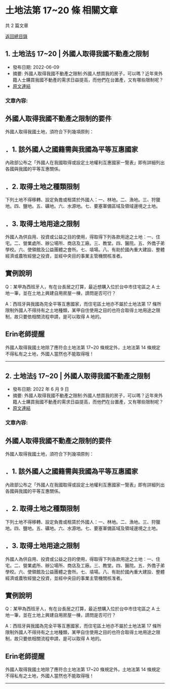 # 土地法第 17~20 條 相關文章

共 2 篇文章

[返回總目錄](00_總目錄.md)

## 1. 土地法§ 17~20 | 外國人取得我國不動產之限制

- 發布日期: 2022-06-09
- 摘要: 外國人取得我國不動產之限制:外國人想買我的房子，可以嗎？近年來外籍人士購買我國不動產的需求日益提高，而他們在台置產，又有哪些限制呢？
- [原文連結](https://www.jasper-realestate.com/%e5%a4%96%e5%9c%8b%e4%ba%ba%e5%8f%96%e5%be%97%e6%88%91%e5%9c%8b%e4%b8%8d%e5%8b%95%e7%94%a2%e4%b9%8b%e9%99%90%e5%88%b6/)

### 文章內容:

## 外國人取得我國不動產之限制的要件

外國人取得我國土地，須符合下列幾項原則：

## ．1. 該外國人之國籍需與我國為平等互惠國家

內政部公布之「外國人在我國取得或設定土地權利互惠國家一覽表」即有詳細列出各國與我國的平等互惠關係。

## ．2. 取得土地之種類限制

下列土地不得移轉、設定負擔或租賃於外國人：一、林地。二、漁地。三、狩獵地。四、鹽地。五、礦地。六、水源地。七、要塞軍備區域及領域邊境之土地。

## ．3. 取得土地用途之限制

外國人為供自用、投資或公益之目的使用，得取得下列各款用途之土地︰一、住宅。二、營業處所、辦公場所、商店及工廠。三、教堂。四、醫院。五、外僑子弟學校。六、使領館及公益團體之會所。七、墳場。八、有助於國內重大建設、整體經濟或農牧經營之投資，並經中央目的事業主管機關核准者。

## 實例說明

Q：某甲為西班牙人，有在台長居之打算，最近想購入位於台中市住宅區之 A 土地一筆，並在土地上興建自用房屋一棟，請問是否可行？

A：西班牙與我國為完全平等互惠國家，而住宅區土地亦不屬於土地法第 17 條所限制外國人不得持有之土地種類，某甲自住使用之目的也符合取得土地用途之限制，故只要依相關流程申請，是可以取得 A 地的。

## Erin老師提醒

外國人取得我國土地除了應符合土地法第 17~20 條規定外，土地法第 14 條規定不得私有之土地，外國人當然也不能取得哦！

---

## 2. 土地法§ 17~20 | 外國人取得我國不動產之限制

- 發布日期: 2022 年 6 月 9 日
- 摘要: 外國人取得我國不動產之限制:外國人想買我的房子，可以嗎？近年來外籍人士購買我國不動產的需求日益提高，而他們在台置產，又有哪些限制呢？
- [原文連結](https://www.jasper-realestate.com/%e5%a4%96%e5%9c%8b%e4%ba%ba%e5%8f%96%e5%be%97%e6%88%91%e5%9c%8b%e4%b8%8d%e5%8b%95%e7%94%a2%e4%b9%8b%e9%99%90%e5%88%b6/)

### 文章內容:

## 外國人取得我國不動產之限制的要件

外國人取得我國土地，須符合下列幾項原則：

## ．1. 該外國人之國籍需與我國為平等互惠國家

內政部公布之「外國人在我國取得或設定土地權利互惠國家一覽表」即有詳細列出各國與我國的平等互惠關係。

## ．2. 取得土地之種類限制

下列土地不得移轉、設定負擔或租賃於外國人：一、林地。二、漁地。三、狩獵地。四、鹽地。五、礦地。六、水源地。七、要塞軍備區域及領域邊境之土地。

## ．3. 取得土地用途之限制

外國人為供自用、投資或公益之目的使用，得取得下列各款用途之土地︰一、住宅。二、營業處所、辦公場所、商店及工廠。三、教堂。四、醫院。五、外僑子弟學校。六、使領館及公益團體之會所。七、墳場。八、有助於國內重大建設、整體經濟或農牧經營之投資，並經中央目的事業主管機關核准者。

## 實例說明

Q：某甲為西班牙人，有在台長居之打算，最近想購入位於台中市住宅區之 A 土地一筆，並在土地上興建自用房屋一棟，請問是否可行？

A：西班牙與我國為完全平等互惠國家，而住宅區土地亦不屬於土地法第 17 條所限制外國人不得持有之土地種類，某甲自住使用之目的也符合取得土地用途之限制，故只要依相關流程申請，是可以取得 A 地的。

## Erin老師提醒

外國人取得我國土地除了應符合土地法第 17~20 條規定外，土地法第 14 條規定不得私有之土地，外國人當然也不能取得哦！

---

